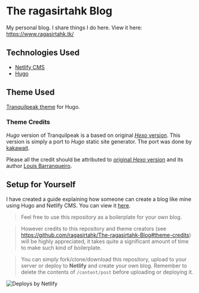 # The ragasirtahk Blog
My personal blog. I share things I do here. View it here: https://www.ragasirtahk.tk/

## Technologies Used
- [Netlify CMS](https://www.netlifycms.org/)
- [Hugo](http://gohugo.io/)

## Theme Used
[Tranquilpeak theme](https://themes.gohugo.io/hugo-tranquilpeak-theme/) for Hugo.

### Theme Credits
*Hugo* version of Tranquilpeak is a based on original [*Hexo* version](https://github.com/LouisBarranqueiro/hexo-theme-tranquilpeak). This version is simply a port to *Hugo* static site generator. The port was done by [kakawait](https://github.com/kakawait).

Please all the credit should be attributed to [original *Hexo* version](https://github.com/LouisBarranqueiro/hexo-theme-tranquilpeak) and its author [Louis Barranqueiro](https://github.com/LouisBarranqueiro).

## Setup for Yourself
I have created a guide explaining how someone can create a blog like mine using Hugo and Netlify CMS. You can view it [here](https://www.ragasirtahk.tk/2018/01/setting-up-netlify-cms-on-hugo/).

>Feel free to use this repository as a boilerplate for your own blog. 

>However credits to this repository and theme creators (see https://github.com/ragasirtahk/The-ragasirtahk-Blog#theme-credits) will be highly appreciated, it takes quite a significant amount of time to make such kind of boilerplate. 

>You can simply fork/clone/download this repository, upload to your server or deploy to **Netlify** and create your own blog. Remember to delete the contents of `/content/post` before uploading or deploying it. 

![Deploys by Netlify](https://www.netlify.com/img/global/badges/netlify-dark.svg "Deploys by Netlify")
